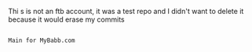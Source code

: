 Thi
s is not an ftb account, it was a test repo and I didn't want to delete it because it would erase my commits
``` in github. so I just left it there. I will delete it later.

Main for MyBabb.com

